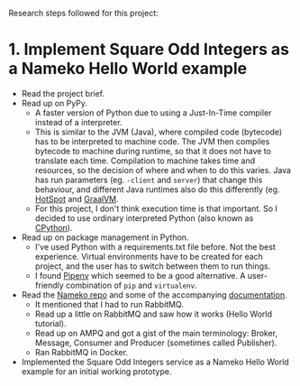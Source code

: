 Research steps followed for this project:

# 1. Implement Square Odd Integers as a Nameko Hello World example

- Read the project brief.
- Read up on PyPy.
  - A faster version of Python due to using a Just-In-Time compiler instead of a interpreter.
  - This is similar to the JVM (Java), where compiled code (bytecode) has to be interpreted to machine code. The JVM then compiles bytecode to machine during runtime, so that it does not have to translate each time. Compilation to machine takes time and resources, so the decision of where and when to do this varies. Java has run parameters (eg. `-client` and `server`) that change this behaviour, and different Java runtimes also do this differently (eg. [HotSpot](https://en.wikipedia.org/wiki/HotSpot) and [GraalVM](https://en.wikipedia.org/wiki/GraalVM).  
  - For this project, I don't think execution time is that important. So I decided to use ordinary interpreted Python (also known as [CPython](https://en.wikipedia.org/wiki/CPython)).
- Read up on package management in Python.
  - I've used Python with a requirements.txt file before. Not the best experience. Virtual environments have to be created for each project, and the user has to switch between them to run things.
  - I found [Pipenv](https://pypi.org/project/pipenv/) which seemed to be a good alternative. A user-friendly combination of `pip` and `virtualenv`.  
- Read the [Nameko repo](https://github.com/nameko/nameko) and some of the accompanying [documentation](https://nameko.readthedocs.io/en/stable/what_is_nameko.html#when-should-i-use-nameko).  
  - It mentioned that I had to run RabbitMQ.
  - Read up a little on RabbitMQ and saw how it works (Hello World tutorial).
  - Read up on AMPQ and got a gist of the main terminology: Broker, Message, Consumer and Producer (sometimes called Publisher).
  - Ran RabbitMQ in Docker.
- Implemented the Square Odd Integers service as a Nameko Hello World example for an initial working prototype.